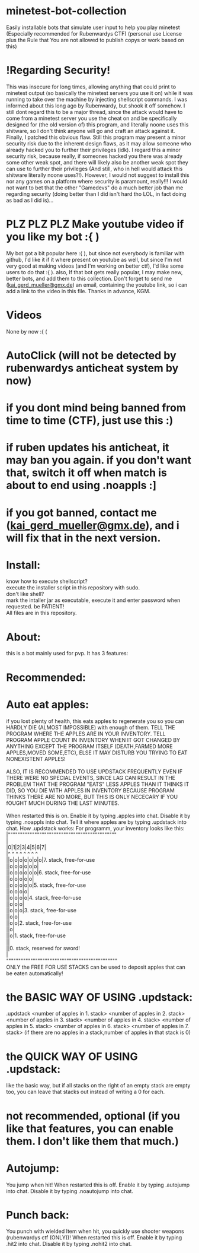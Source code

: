 # minetest-bot-collection<br />
Easily installable bots that simulate user input to help you play minetest (Especially recommended for Rubenwardys CTF) (personal use License plus the Rule that You are not allowed to publish copys or work based on this)
# !Regarding Security!
This was insecure for long times, allowing anything that could print to minetest output (so basically the minetest servers you use it on) while it was running to take over the machine by injecting shellscript commands.
I was informed about this long ago by Rubenwardy, but shook it off somehow.
I still dont regard this to be a major thread, since the attack would have to come from a minetest server you use the cheat on and be specifically designed for (the old version of) this program, and literally noone uses this shitware, so I don't think anyone will go and craft an attack against it.
Finally, I patched this obvious flaw.
Still this program may present a minor security risk due to the inherent design flaws, as it may allow someone who already hacked you to further their privileges (idk). I regard this a minor security risk, because really, if someones hacked you there was already some other weak spot, and there will likely also be another weak spot they can use to further their privileges (And still, who in hell would attack this shitware literally noone uses?!). 
However, I would not suggest to install this nor any games on a platform where security is paramount, really!!!
I would not want to bet that the other "Gamedevs" do a much better job than me regarding security (doing better than I did isn't hard tho LOL, in fact doing as bad as I did is)...
# PLZ PLZ PLZ Make youtube video if you like my bot :{ )
My bot got a bit popular here :{ ), but since not everybody is familiar with github, I'd like it if it where present on youtube as well, but since I'm not very good at making videos (and I'm working on better ctf), I'd like some users to do that :{ ).
also, If that bot gets really popular, I may make new, better bots, and add them to this collection.
Don't forget to send me (kai_gerd_mueller@gmx.de) an email, containing the youtube link, so i can add a link to the video in this file.
Thanks in advance, KGM.
# Videos
None by now :{ (
# AutoClick (will not be detected by rubenwardys anticheat system by now)
# if you dont mind being banned from time to time (CTF), just use this :)
# if ruben updates his anticheat, it may ban you again. if you don't want that, switch it off when match is about to end using .noappls :] 
# if you got banned, contact me (kai_gerd_mueller@gmx.de), and i will fix that in the next version.
# Install:
know how to execute shellscript?<br />
execute the installer script in this repository with sudo.<br />
don't like shell?<br />
mark the intaller jar as executable, execute it and enter password when requested. be PATIENT!<br />
All files are in this repository.<br />
# About:
this is a bot mainly used for pvp.
It has 3 features:
# Recommended:
# Auto eat apples:
if you lost plenty of health, this eats apples to regenerate you so you can HARDLY DIE (ALMOST IMPOSSIBLE) with enough of them. TELL THE PROGRAM WHERE THE APPLES ARE IN YOUR INVENTORY. TELL PROGRAM APPLE COUNT IN INVENTORY WHEN IT GOT CHANGED BY ANYTHING EXCEPT THE PROGRAM ITSELF (DEATH,FARMED MORE APPLES,MOVED SOME,ETC), ELSE IT MAY DISTURB YOU TRYING TO EAT NONEXISTENT APPLES!<br /><br />
ALSO, IT IS RECOMMENDED TO USE UPDSTACK FREQUENTLY EVEN IF THERE WERE NO SPECIAL EVENTS, SINCE LAG CAN RESULT IN THE PROBLEM THAT THE PROGRAM "EATS" LESS APPLES THAN IT THINKS IT DID, SO YOU DIE WITH APPLES IN INVENTORY BECAUSE PROGRAM THINKS THERE ARE NO MORE, BUT THIS IS ONLY NECECARY IF YOU fOUGHT MUCH DURING THE LAST MINUTES.<br /><br />
When restarted this is on.
Enable it by typing .apples into chat.
Disable it by typing .noappls into chat.
Tell it where apples are by typing .updstack into chat.
How .updstack works:
For programm, your inventory looks like this:<br />
|"""""""""""""""""""""""""""""""""""""""""""""<br />
|<br />
|0|1|2|3|4|5|6|7|<br />
|^ ^ ^ ^ ^ ^ ^ ^<br />
||o|o|o|o|o|o|o|7. stack, free-for-use<br />
||o|o|o|o|o|o|<br />
||o|o|o|o|o|o|6. stack, free-for-use<br />
||o|o|o|o|o|<br />
||o|o|o|o|o|5. stack, free-for-use<br />
||o|o|o|o|<br />
||o|o|o|o|4. stack, free-for-use<br />
||o|o|o|<br />
||o|o|o|3. stack, free-for-use<br />
||o|o|<br />
||o|o|2. stack, free-for-use<br />
||o|<br />
||o|1. stack, free-for-use<br />
||<br />
||0. stack, reserved for sword!<br />
|<br />
""""""""""""""""""""""""""""""""""""""""""""""<br />
 ONLY the FREE FOR USE STACKS can be used to deposit apples that can be eaten automatically!
# the BASIC WAY OF USING .updstack:
 .updstack <number of apples in 1. stack> <number of apples in 2. stack> <number of apples in 3. stack> <number of apples in 4. stack> <number of apples in 5. stack> <number of apples in 6. stack> <number of apples in 7. stack>
 (if there are no apples in a stack,number of apples in that stack is 0)
# the QUICK WAY OF USING .updstack:
like the basic way, but if all stacks on the right of an empty stack are empty too, you can leave that stacks out instead of writing a 0 for each.
# not recommended, optional (if you like that features, you can enable them. I don't like them that much.)
# Autojump:
You jump when hit!
When restarted this is off.
Enable it by typing .autojump into chat.
Disable it by typing .noautojump into chat.
# Punch back:
You punch with wielded Item when hit, you quickly use shooter weapons (rubenwardys ctf (ONLY))!
When restarted this is off.
Enable it by typing .hit2 into chat.
Disable it by typing .nohit2 into chat.
